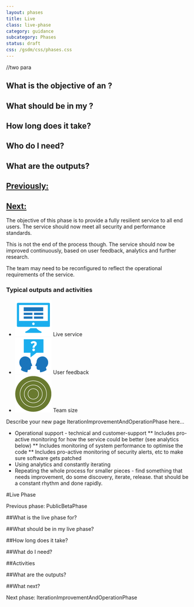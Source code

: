 ```yaml
---
layout: phases
title: Live
class: live-phase
category: guidance
subcategory: Phases
status: draft
css: /gsdm/css/phases.css
---
```


//two para

## What is the objective of an ?


## What should be in my ?


## How long does it take?


## Who do I need?


## What are the outputs?

## [Previously: ](/service-manual/phases/.html)
## [Next: ](/service-manual/phases/.html)



The objective of this phase is to provide a fully resilient service to all end users. The service should now meet all security and performance standards.

This is not the end of the process though. The service should now be improved continuously, based on user feedback, analytics and further research.

The team may need to be reconfigured to reflect the operational requirements of the service.

### Typical outputs and activities

<ul class="phase-activities">
  <li>
    <img class="output" src="/service-manual/assets/images/pictograms/website.png" />
    Live service
  </li>
  <li>
    <img class="output" src="/service-manual/assets/images/pictograms/discussion.png" />
    User feedback
  </li>
  <li>
    <img class="output" src="/service-manual/assets/images/pictograms/live-larger.png" />
    Team size
  </li>
</ul>

Describe your new page IterationImprovementAndOperationPhase here...

* Operational support - technical and customer-support
** Includes pro-active monitoring for how the service could be better
(see analytics below)
** Includes monitoring of system performance to optimise the code
** Includes pro-active monitoring of security alerts, etc to make sure
software gets patched
* Using analytics and constantly iterating
* Repeating the whole process for smaller pieces - find something that
needs improvement, do some discovery, iterate, release. that should be
a constant rhythm and done rapidly.




#Live Phase

Previous phase: PublicBetaPhase

##What is the live phase for?

##What should be in my live phase?

##How long does it take?

##What do I need?

##Activities

##What are the outputs?

##What next?

Next phase: IterationImprovementAndOperationPhase